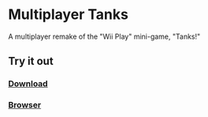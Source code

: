 # Multiplayer Tanks
A multiplayer remake of the "Wii Play" mini-game, "Tanks!"

## Try it out  
### [Download](https://github.com/hadley31/multiplayer-tanks/releases/download/v0.0.1-alpha/Multiplayer_Tanks_Demo.zip)  
### [Browser](https://github.com/hadley31/multiplayer-tanks)
